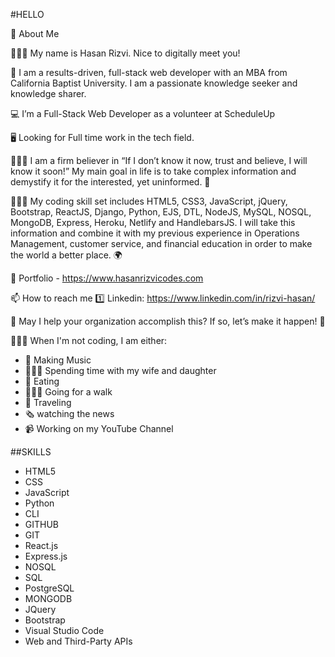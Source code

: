 #HELLO

💬 About Me

🙋🏽‍♂️ My name is Hasan Rizvi. Nice to digitally meet you!

🌱 I am a results-driven, full-stack web developer with an MBA from California Baptist University. I am a passionate knowledge seeker and knowledge sharer. 

:computer: I’m a Full-Stack Web Developer as a volunteer at ScheduleUp

🖥️ Looking for Full time work in the tech field. 

👨🏽‍🏫 I am a firm believer in “If I don’t know it now, trust and believe, I will know it soon!” My main goal in life is to take complex information and demystify it for the interested, yet uninformed. 🧠

👨🏽‍🎓 My coding skill set includes HTML5, CSS3, JavaScript, jQuery, Bootstrap, ReactJS, Django, Python, EJS, DTL, NodeJS, MySQL, NOSQL, MongoDB, Express, Heroku, Netlify and HandlebarsJS. I will take this information and combine it with my previous experience in Operations Management, customer service, and financial education in order to make the world a better place. 🌍

🎨 Portfolio - https://www.hasanrizvicodes.com

📫 How to reach me :one: Linkedin: https://www.linkedin.com/in/rizvi-hasan/

👀 May I help your organization accomplish this? If so, let’s make it happen! 💪

👨🏽‍💻 When I'm not coding, I am either:

- 🎸 Making Music
- 👨‍👩‍👧 Spending time with my wife and daughter
- 🍕 Eating
- 🚶🏾‍♀️ Going for a walk
- 🛫 Traveling
- 🗞 watching the news
- 📹 Working on my YouTube Channel

##SKILLS
- HTML5 
- CSS
- JavaScript
- Python
- CLI
- GITHUB
- GIT
- React.js
- Express.js
- NOSQL
- SQL
- PostgreSQL
- MONGODB
- JQuery
- Bootstrap
- Visual Studio Code
- Web and Third-Party APIs


<!---
Hasanrizvi1993/Hasanrizvi1993 is a ✨ special ✨ repository because its `README.md` (this file) appears on your GitHub profile.
You can click the Preview link to take a look at your changes.
--->
